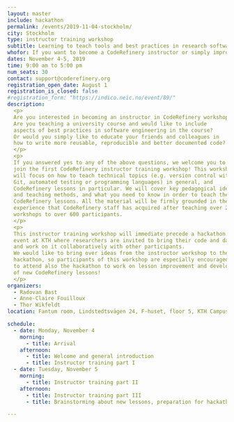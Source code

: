 ```yaml
---
layout: master
include: hackathon
permalink: /events/2019-11-04-stockholm/
city: Stockholm
type: instructor training workshop
subtitle: Learning to teach tools and best practices in research software development
whofor: If you want to become a CodeRefinery instructor or simply improve the way you teach best practices and tooling in research software development, then you might want to attend this instructor training workshop!
dates: November 4-5, 2019
time: 9:00 am to 5:00 pm
num_seats: 30
contact: support@coderefinery.org
registration_open_date: August 1
registration_is_closed: false
#registration_form: "https://indico.neic.no/event/89/"
description:
  <p>
  Are you interested in becoming an instructor in CodeRefinery workshops?
  Are you teaching a university course and would like to include 
  aspects of best practices in software engineering in the course?
  Or would you simply like to educate your friends and colleagues in 
  how to write more reusable, reproducible and better documented code?
  </p>
  <p>
  If you answered yes to any of the above questions, we welcome you to 
  join the first CodeRefinery instructor training workshop! This workshop
  will focus on how to teach technical topics (e.g. version control with 
  Git, automated testing or programming languages) in general, and 
  CodeRefinery lessons in particular. We will cover key pedagogical ideas
  and teaching methods, and what you need to know in order to teach the 
  CodeRefinery lessons. All the material will be firmly grounded in the 
  experience that CodeRefinery staff has acquired after teaching over 25
  workshops to over 600 participants.
  </p>
  <p>
  This instructor training workshop will immediate precede a hackathon 
  event at KTH where researchers are invited to bring their code and data
  and work on it collaboratively with other participants. 
  We would like to bring over ideas from the instructor workshop to the 
  hackathon, so participants of this workshop are especially encouraged
  to attend also the hackathon to work on lesson improvement and development 
  of new CodeRefinery lessons!
  </p>
organizers:
  - Radovan Bast
  - Anne-Claire Fouilloux
  - Thor Wikfeldt
location: Fantum room, Lindstedtsvägen 24, F-huset, floor 5, KTH Campus.

schedule:
  - date: Monday, November 4 
    morning:
      - title: Arrival
    afternoon:
      - title: Welcome and general introduction
      - title: Instructor training part I
  - date: Tuesday, November 5
    morning:
      - title: Instructor training part II
    afternoon:
      - title: Instructor training part III
      - title: Brainstorming about new lessons, preparation for hackathon

---
```

